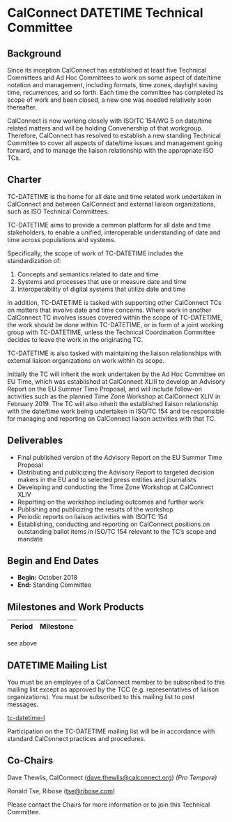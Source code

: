 # CalConnect DATETIME Technical Committee

## Background

Since its inception CalConnect has established at least five Technical Committees and Ad Hoc Committees to work on some aspect of date/time notation and management, including formats, time zones, daylight saving time, recurrences, and so forth.  Each time the committee has completed its scope of work and been closed, a new one was needed relatively soon thereafter.

CalConnect is now working closely with ISO/TC 154/WG 5 on date/time related matters and will be holding Convenership of that workgroup. Therefore, CalConnect has resolved to establish a new standing Technical Committee to cover all aspects of date/time issues and management going forward, and to manage the liaison relationship with the appropriate ISO TCs.  

## Charter

TC-DATETIME is the home for all date and time related work undertaken in CalConnect and between CalConnect and external liaison organizations, such as ISO Technical Committees.

TC-DATETIME aims to provide a common platform for all date and time stakeholders, to enable a unified, interoperable understanding of date and time across populations and systems. 

Specifically, the scope of work of TC-DATETIME includes the standardization of:
1. Concepts and semantics related to date and time
2. Systems and processes that use or measure date and time
3. Interoperability of digital systems that utilize date and time

In addition, TC-DATETIME is tasked with supporting other CalConnect TCs on matters that involve date and time concerns. Where work in another CalConnect TC involves issues covered within the scope of TC-DATETIME, the work should be done within TC-DATETIME, or in form of a joint working group with TC-DATETIME, unless the Technical Coordination Committee decides to leave the work in the originating TC.

TC-DATETIME is also tasked with maintaining the liaison relationships with external liaison organizations on work within its scope.

Initially the TC will inherit the work undertaken by the Ad Hoc Committee on EU Time, which was established at CalConnect XLIII to develop an Advisory Report on the EU Summer Time Proposal, and will include follow-on activities such as the planned Time Zone Workshop at CalConnect XLIV in February 2019. The TC will also inherit the established liaison relationship with the date/time work being undertaken in ISO/TC 154 and be responsible for managing and reporting on CalConnect liaison activities with that TC. 

 
## Deliverables

- Final published version of the Advisory Report on the EU Summer Time Proposal
- Distributing and publicizing the Advisory Report to targeted decision makers in the EU and to selected press entities and journalists
- Developing and conducting the Time Zone Workshop at CalConnect XLIV
- Reporting on the workshop including outcomes and further work
- Publishing and publicizing the results of the workshop
- Periodic reports on liaison activities with ISO/TC 154
- Establishing, conducting and reporting on CalConnect positions on outstanding ballot items in ISO/TC 154 relevant to the TC’s scope and mandate

## Begin and End Dates

* **Begin:** October 2018
* **End:** Standing Committee

## Milestones and Work Products

| Period | Milestone |
| --- | --- |
see above

## DATETIME Mailing List

You must be an employee of a CalConnect member to be subscribed to this mailing list except as approved by the TCC (e.g. representatives of liaison organizations).  You must be subscribed to this mailing list to post messages.

[tc-datetime-l](mailto:tc-datetime-l@lists.calconnect.org)

Participation on the TC-DATETIME mailing list will be in accordance with standard CalConnect practices and procedures.

## Co-Chairs

Dave Thewlis, CalConnect ([dave.thewlis@calconnect.org](mailto:dave.thewlis@calconnect.org)) *(Pro Tempore)*

Ronald Tse, Ribose ([tse@ribose.com](mailto:tse@ribose.com))

Please contact the Chairs for more information or to join this Technical Committee.